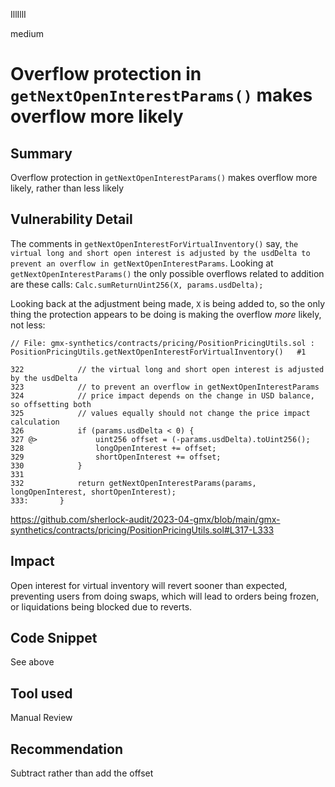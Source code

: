 IllIllI

medium

# Overflow protection in `getNextOpenInterestParams()` makes overflow more likely

## Summary

Overflow protection in `getNextOpenInterestParams()` makes overflow more likely, rather than less likely


## Vulnerability Detail

The comments in `getNextOpenInterestForVirtualInventory()` say, `the virtual long and short open interest is adjusted by the usdDelta to prevent an overflow in getNextOpenInterestParams`. Looking at `getNextOpenInterestParams()` the only possible overflows related to addition are these calls: `Calc.sumReturnUint256(X, params.usdDelta);`

Looking back at the adjustment being made, `X` is being added to, so the only thing the protection appears to be doing is making the overflow _more_ likely, not less:
```solidity
// File: gmx-synthetics/contracts/pricing/PositionPricingUtils.sol : PositionPricingUtils.getNextOpenInterestForVirtualInventory()   #1

322            // the virtual long and short open interest is adjusted by the usdDelta
323            // to prevent an overflow in getNextOpenInterestParams
324            // price impact depends on the change in USD balance, so offsetting both
325            // values equally should not change the price impact calculation
326            if (params.usdDelta < 0) {
327 @>             uint256 offset = (-params.usdDelta).toUint256();
328                longOpenInterest += offset;
329                shortOpenInterest += offset;
330            }
331    
332            return getNextOpenInterestParams(params, longOpenInterest, shortOpenInterest);
333:       }
```
https://github.com/sherlock-audit/2023-04-gmx/blob/main/gmx-synthetics/contracts/pricing/PositionPricingUtils.sol#L317-L333

## Impact

Open interest for virtual inventory will revert sooner than expected, preventing users from doing swaps, which will lead to orders being frozen, or liquidations being blocked due to reverts.


## Code Snippet

See above

## Tool used

Manual Review


## Recommendation

Subtract rather than add the offset

